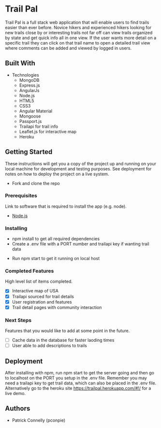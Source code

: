 # Trail Pal

Trail Pal is a full stack web application that will enable users to find trails easier than ever before. Novice hikers and experienced hikers looking for new trails close by or interesting trails not far off can view trails organized by state and get quick info all in one view. If the user wants more detail on a specific trail they can click on that trail name to open a detailed trail view where comments can be added and viewed by logged in users.

## Built With
* Technologies
    * MongoDB
    * Express.js
    * AngularJs
    * Node.js
    * HTML5
    * CSS3
    * Angular Material
    * Mongoose
    * Passport.js
    * Trailapi for trail info
    * Leaflet.js for interactive map
    * Heroku

## Getting Started

These instructions will get you a copy of the project up and running on your local machine for development and testing purposes. See deployment for notes on how to deploy the project on a live system.
* Fork and clone the repo


### Prerequisites

Link to software that is required to install the app (e.g. node).

- [Node.js](https://nodejs.org/en/)


### Installing

* npm install to get all required dependencies
* Create a .env file with a PORT number and trailapi key if wanting trail data
<!-- * Move angular, angular material, leaflet, fontawesome, and  -->
* Run npm start to get it running on local host


### Completed Features

High level list of items completed.

- [x] Interactive map of USA
- [x] Trailapi sourced for trail details
- [x] User registration and features
- [x] Trail detail pages with community interaction

### Next Steps

Features that you would like to add at some point in the future.

- [ ] Cache data in the database for faster laoding times
- [ ] User able to add descriptions to trails

## Deployment

After installing with npm, run npm start to get the server going and then go to localhost on the PORT you setup in the .env file. Remember you may need a trailapi key to get trail data, which can also be placed in the .env file. Alternatively go to the heroku site https://trailpal.herokuapp.com/#!/ for a live demo.

## Authors

* Patrick Connelly (pconpie)
